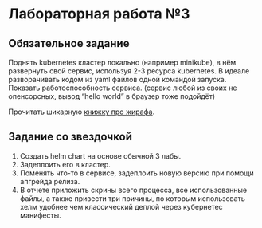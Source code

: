# Лабораторная работа №3

## Обязательное задание

Поднять kubernetes кластер локально (например minikube), в нём развернуть свой сервис, используя 2-3 ресурса kubernetes. В идеале разворачивать кодом из yaml файлов одной командой запуска. Показать работоспособность сервиса.
(сервис любой из своих не опенсорсных, вывод “hello world” в браузер тоже подойдёт)

Прочитать шикарную [книжку про жирафа](https://drive.google.com/file/d/1Sm3EslfGtSaKZCZwnZ_8BZGmFiPC13Qp/view?usp=sharing).

## Задание со звездочкой

1. Создать helm chart на основе обычной 3 лабы.
2. Задеплоить его в кластер.
3. Поменять что-то в сервисе, задеплоить новую версию при помощи апгрейда релиза.
4. В отчете приложить скрины всего процесса, все использованные файлы, а также привести три причины, по которым использовать хелм удобнее чем классический деплой через кубернетес манифесты.
